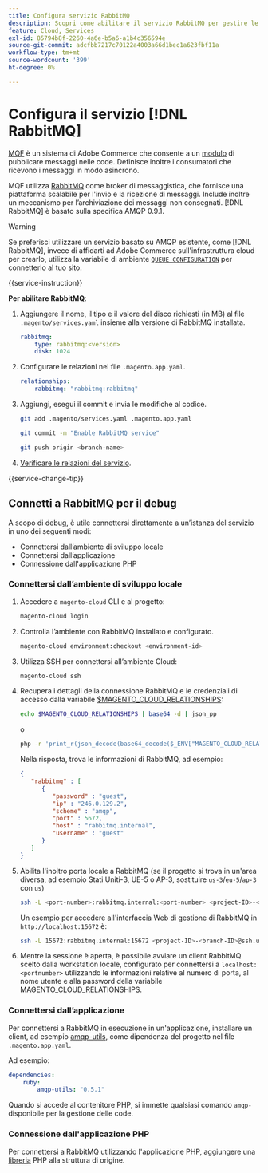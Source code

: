 ```yaml
---
title: Configura servizio RabbitMQ
description: Scopri come abilitare il servizio RabbitMQ per gestire le code di messaggi per Adobe Commerce sull’infrastruttura cloud.
feature: Cloud, Services
exl-id: 85794b8f-2260-4a6e-b5a6-a1b4c356594e
source-git-commit: adcfbb7217c70122a4003a66d1bec1a623fbf11a
workflow-type: tm+mt
source-wordcount: '399'
ht-degree: 0%

---
```


# Configura il servizio [!DNL RabbitMQ]

[MQF](https://experienceleague.adobe.com/docs/commerce-operations/configuration-guide/message-queues/message-queue-framework.html) è un sistema di Adobe Commerce che consente a un [modulo](https://glossary.magento.com/module) di pubblicare messaggi nelle code. Definisce inoltre i consumatori che ricevono i messaggi in modo asincrono.

MQF utilizza [RabbitMQ](https://www.rabbitmq.com/) come broker di messaggistica, che fornisce una piattaforma scalabile per l&#39;invio e la ricezione di messaggi. Include inoltre un meccanismo per l’archiviazione dei messaggi non consegnati. [!DNL RabbitMQ] è basato sulla specifica AMQP 0.9.1.

>[!WARNING]
>
>Se preferisci utilizzare un servizio basato su AMQP esistente, come [!DNL RabbitMQ], invece di affidarti ad Adobe Commerce sull&#39;infrastruttura cloud per crearlo, utilizza la variabile di ambiente [`QUEUE_CONFIGURATION`](../environment/variables-deploy.md#queue_configuration) per connetterlo al tuo sito.

{{service-instruction}}

**Per abilitare RabbitMQ**:

1. Aggiungere il nome, il tipo e il valore del disco richiesti (in MB) al file `.magento/services.yaml` insieme alla versione di RabbitMQ installata.

   ```yaml
   rabbitmq:
       type: rabbitmq:<version>
       disk: 1024
   ```

1. Configurare le relazioni nel file `.magento.app.yaml`.

   ```yaml
   relationships:
       rabbitmq: "rabbitmq:rabbitmq"
   ```

1. Aggiungi, esegui il commit e invia le modifiche al codice.

   ```bash
   git add .magento/services.yaml .magento.app.yaml
   ```

   ```bash
   git commit -m "Enable RabbitMQ service"
   ```

   ```bash
   git push origin <branch-name>
   ```

1. [Verificare le relazioni del servizio](services-yaml.md#service-relationships).

{{service-change-tip}}

## Connetti a RabbitMQ per il debug

A scopo di debug, è utile connettersi direttamente a un’istanza del servizio in uno dei seguenti modi:

- Connettersi dall’ambiente di sviluppo locale
- Connettersi dall’applicazione
- Connessione dall&#39;applicazione PHP

### Connettersi dall’ambiente di sviluppo locale

1. Accedere a `magento-cloud` CLI e al progetto:

   ```bash
   magento-cloud login
   ```

1. Controlla l’ambiente con RabbitMQ installato e configurato.

   ```bash
   magento-cloud environment:checkout <environment-id>
   ```

1. Utilizza SSH per connettersi all’ambiente Cloud:

   ```bash
   magento-cloud ssh
   ```

1. Recupera i dettagli della connessione RabbitMQ e le credenziali di accesso dalla variabile [$MAGENTO_CLOUD_RELATIONSHIPS](../application/properties.md#relationships):

   ```bash
   echo $MAGENTO_CLOUD_RELATIONSHIPS | base64 -d | json_pp
   ```

   o

   ```bash
   php -r 'print_r(json_decode(base64_decode($_ENV["MAGENTO_CLOUD_RELATIONSHIPS"])));'
   ```

   Nella risposta, trova le informazioni di RabbitMQ, ad esempio:

   ```json
   {
      "rabbitmq" : [
         {
            "password" : "guest",
            "ip" : "246.0.129.2",
            "scheme" : "amqp",
            "port" : 5672,
            "host" : "rabbitmq.internal",
            "username" : "guest"
         }
      ]
   }
   ```

1. Abilita l&#39;inoltro porta locale a RabbitMQ (se il progetto si trova in un&#39;area diversa, ad esempio Stati Uniti-3, UE-5 o AP-3, sostituire ``us-3``/``eu-5``/``ap-3`` con ``us``)

   ```bash
   ssh -L <port-number>:rabbitmq.internal:<port-number> <project-ID>-<branch-ID>@ssh.us.magentosite.cloud
   ```

   Un esempio per accedere all&#39;interfaccia Web di gestione di RabbitMQ in `http://localhost:15672` è:

   ```bash
   ssh -L 15672:rabbitmq.internal:15672 <project-ID>-<branch-ID>@ssh.us.magentosite.cloud
   ```

1. Mentre la sessione è aperta, è possibile avviare un client RabbitMQ scelto dalla workstation locale, configurato per connettersi a `localhost:<portnumber>` utilizzando le informazioni relative al numero di porta, al nome utente e alla password della variabile MAGENTO_CLOUD_RELATIONSHIPS.

### Connettersi dall’applicazione

Per connettersi a RabbitMQ in esecuzione in un&#39;applicazione, installare un client, ad esempio [amqp-utils](https://github.com/dougbarth/amqp-utils), come dipendenza del progetto nel file `.magento.app.yaml`.

Ad esempio:

```yaml
dependencies:
    ruby:
        amqp-utils: "0.5.1"
```

Quando si accede al contenitore PHP, si immette qualsiasi comando `amqp-` disponibile per la gestione delle code.

### Connessione dall&#39;applicazione PHP

Per connettersi a RabbitMQ utilizzando l&#39;applicazione PHP, aggiungere una [libreria](https://glossary.magento.com/library) PHP alla struttura di origine.
